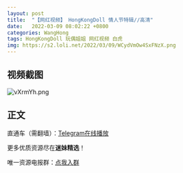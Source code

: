 ```yaml
---
layout: post
title:  "【网红视频】 HongKongDoll 情人节特辑//高清"
date:   2022-03-09 08:02:22 +0800
categories: WangHong
tags: HongKongDoll 玩偶姐姐 网红视频 白虎
img: https://s2.loli.net/2022/03/09/WCydVmOw4SxFNzX.png
---
```



## 视频截图

![vXrmYh.png](https://kanjiantu.top/images/2022/03/08/vXrmYh.png)

## 正文

直通车（需翻墙）：[Telegram在线播放](https://t.me/mimeijingxuan/3)

更多优质资源尽在**迷妹精选**！

唯一资源电报群：[点我入群](https://t.me/mimeijingxuan)


